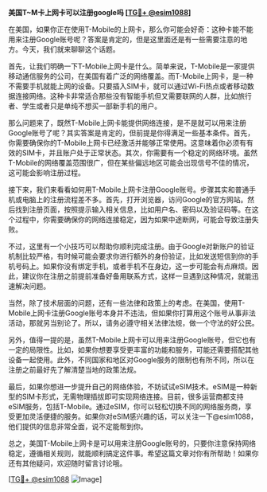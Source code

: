 **美国T~M卡上网卡可以注册google吗 [[TG💪+ @esim1088](https://t.me/s/esim1088)]**

在美国，如果你正在使用T-Mobile的上网卡，那么你可能会好奇：这种卡能不能用来注册Google账号呢？答案是肯定的，但是这里面还是有一些需要注意的地方。今天，我们就来聊聊这个话题。

首先，让我们明确一下T-Mobile上网卡是什么。简单来说，T-Mobile是一家提供移动通信服务的公司，在美国有着广泛的网络覆盖。而T-Mobile上网卡，是一种不需要手机就能上网的设备。只要插入SIM卡，就可以通过Wi-Fi热点或者移动数据连接网络。这种卡非常适合那些没有智能手机但又需要联网的人群，比如旅行者、学生或者只是单纯不想买一部新手机的用户。

那么问题来了，既然T-Mobile上网卡能提供网络连接，是不是就可以用来注册Google账号了呢？其实答案是肯定的，但前提是你得满足一些基本条件。首先，你需要确保你的T-Mobile上网卡已经激活并能够正常使用。这意味着你必须有有效的SIM卡，并且账户处于正常状态。其次，你需要有一个稳定的网络环境。虽然T-Mobile的网络覆盖范围很广，但在某些偏远地区可能会出现信号不佳的情况，这可能会影响注册过程。

接下来，我们来看看如何用T-Mobile上网卡注册Google账号。步骤其实和普通手机或电脑上的注册流程差不多。首先，打开浏览器，访问Google的官方网站。然后找到注册页面，按照提示输入相关信息，比如用户名、密码以及验证码等。在这个过程中，你需要确保你的网络连接稳定，因为如果中途断网，可能会导致注册失败。

不过，这里有一个小技巧可以帮助你顺利完成注册。由于Google对新账户的验证机制比较严格，有时候可能会要求你进行额外的身份验证，比如发送短信到你的手机号码上。如果你没有绑定手机，或者手机不在身边，这一步可能会有点麻烦。因此，建议你在注册之前提前准备好备用联系方式，这样一旦遇到这种情况，就能迅速解决问题。

当然，除了技术层面的问题，还有一些法律和政策上的考虑。在美国，使用T-Mobile上网卡注册Google账号本身并不违法，但如果你打算用这个账号从事非法活动，那就另当别论了。所以，请务必遵守相关法律法规，做一个守法的好公民。

另外，值得一提的是，虽然T-Mobile上网卡可以用来注册Google账号，但它也有一定的局限性。比如，如果你想要享受更丰富的功能和服务，可能还需要搭配其他设备一起使用。此外，不同国家和地区对Google服务的限制也有所不同，所以在注册之前最好先了解清楚当地的政策法规。

最后，如果你想进一步提升自己的网络体验，不妨试试eSIM技术。eSIM是一种新型的SIM卡形式，无需物理插拔即可实现网络连接。目前，很多运营商都支持eSIM服务，包括T-Mobile。通过eSIM，你可以轻松切换不同的网络服务商，享受更加灵活便捷的服务。如果你对eSIM感兴趣的话，可以关注一下@esim1088，他们提供的信息非常全面，说不定能帮到你。

总之，美国T-Mobile上网卡是可以用来注册Google账号的，只要你注意保持网络稳定，遵循相关规则，就能顺利搞定这件事。希望这篇文章对你有所帮助！如果你还有其他疑问，欢迎随时留言讨论哦。

[[TG💪+ @esim1088](https://t.me/s/esim1088) ![Image](https://i.postimg.cc/4NQfJmqS/Snipaste-2025-05-13-00-14-12.png)]
